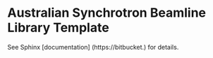# Australian Synchrotron Beamline Library Template

See Sphinx [documentation] (https://bitbucket.) for details.